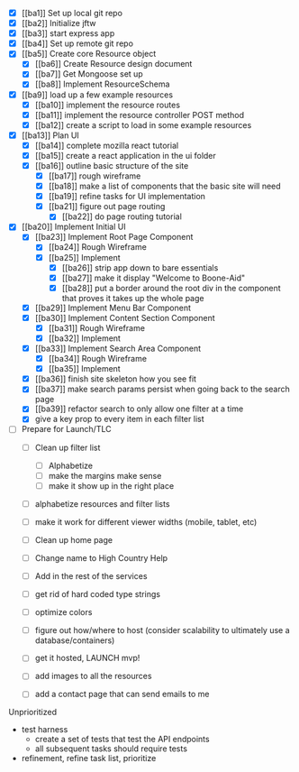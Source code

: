 - [x] [[ba1]] Set up local git repo
- [x] [[ba2]] Initialize jftw
- [x] [[ba3]] start express app
- [x] [[ba4]] Set up remote git repo
- [x] [[ba5]] Create core Resource object
	- [x] [[ba6]] Create Resource design document
	- [x] [[ba7]] Get Mongoose set up
	- [x] [[ba8]] Implement ResourceSchema
- [x] [[ba9]] load up a few example resources
	- [x] [[ba10]] implement the resource routes
	- [x] [[ba11]] implement the resource controller POST method
	- [x] [[ba12]] create a script to load in some example resources
- [x] [[ba13]] Plan UI
	- [x] [[ba14]] complete mozilla react tutorial
	- [x] [[ba15]] create a react application in the ui folder
	- [x] [[ba16]] outline basic structure of the site
		- [x] [[ba17]] rough wireframe
		- [x] [[ba18]] make a list of components that the basic site will need
		- [x] [[ba19]] refine tasks for UI implementation
		- [x] [[ba21]] figure out page routing
			- [x] [[ba22]] do page routing tutorial
- [x] [[ba20]] Implement Initial UI
	- [x] [[ba23]] Implement Root Page Component
		- [x] [[ba24]] Rough Wireframe
		- [x] [[ba25]] Implement
			- [x] [[ba26]] strip app down to bare essentials
			- [x] [[ba27]] make it display "Welcome to Boone-Aid"
			- [x] [[ba28]] put a border around the root div in the component that proves it takes up the whole page
	- [x] [[ba29]] Implement Menu Bar Component
	- [x] [[ba30]] Implement Content Section Component
		- [x] [[ba31]] Rough Wireframe
		- [x] [[ba32]] Implement
	- [x] [[ba33]] Implement Search Area Component
		- [x] [[ba34]] Rough Wireframe
		- [x] [[ba35]] Implement
	- [x] [[ba36]] finish site skeleton how you see fit
	- [x] [[ba37]] make search params persist when going back to the search page
	- [x] [[ba39]] refactor search to only allow one filter at a time
	- [x] give a key prop to every item in each filter list
- [ ] Prepare for Launch/TLC
	- [ ] Clean up filter list
		- [ ] Alphabetize
		- [ ] make the margins make sense
		- [ ] make it show up in the right place
	- [ ] alphabetize resources and filter lists
	- [ ] make it work for different viewer widths (mobile, tablet, etc)
	- [ ] Clean up home page
	- [ ] Change name to High Country Help
	- [ ] Add in the rest of the services
	- [ ] get rid of hard coded type strings
	- [ ] optimize colors
	- [ ] figure out how/where to host (consider scalability to ultimately use a database/containers)
	- [ ] get it hosted, LAUNCH mvp!
	- [ ] add images to all the resources
	- [ ] add a contact page that can send emails to me
	
	

Unprioritized



- test harness
	- create a set of tests that test the API endpoints
	- all subsequent tasks should require tests
- refinement, refine task list, prioritize